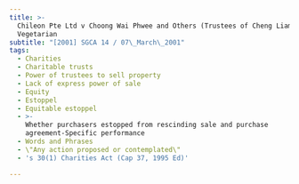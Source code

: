 ```yaml
---
title: >-
  Chileon Pte Ltd v Choong Wai Phwee and Others (Trustees of Cheng Liam Um
  Vegetarian
subtitle: "[2001] SGCA 14 / 07\_March\_2001"
tags:
  - Charities
  - Charitable trusts
  - Power of trustees to sell property
  - Lack of express power of sale
  - Equity
  - Estoppel
  - Equitable estoppel
  - >-
    Whether purchasers estopped from rescinding sale and purchase
    agreement-Specific performance
  - Words and Phrases
  - \"Any action proposed or contemplated\"
  - 's 30(1) Charities Act (Cap 37, 1995 Ed)'

---
```



